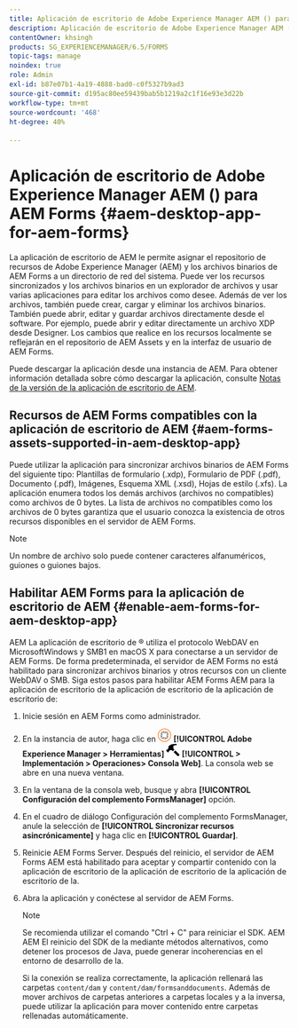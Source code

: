 ```yaml
---
title: Aplicación de escritorio de Adobe Experience Manager AEM () para AEM Forms
description: Aplicación de escritorio de Adobe Experience Manager AEM () para AEM Forms
contentOwner: khsingh
products: SG_EXPERIENCEMANAGER/6.5/FORMS
topic-tags: manage
noindex: true
role: Admin
exl-id: b87e07b1-4a19-4888-bad0-c0f5327b9ad3
source-git-commit: d195ac80ee59439bab5b1219a2c1f16e93e3d22b
workflow-type: tm+mt
source-wordcount: '468'
ht-degree: 40%

---
```


# Aplicación de escritorio de Adobe Experience Manager AEM () para AEM Forms {#aem-desktop-app-for-aem-forms}

La aplicación de escritorio de AEM le permite asignar el repositorio de recursos de Adobe Experience Manager (AEM) y los archivos binarios de AEM Forms a un directorio de red del sistema. Puede ver los recursos sincronizados y los archivos binarios en un explorador de archivos y usar varias aplicaciones para editar los archivos como desee. Además de ver los archivos, también puede crear, cargar y eliminar los archivos binarios. También puede abrir, editar y guardar archivos directamente desde el software. Por ejemplo, puede abrir y editar directamente un archivo XDP desde Designer. Los cambios que realice en los recursos localmente se reflejarán en el repositorio de AEM Assets y en la interfaz de usuario de AEM Forms.

Puede descargar la aplicación desde una instancia de AEM. Para obtener información detallada sobre cómo descargar la aplicación, consulte [Notas de la versión de la aplicación de escritorio de AEM](https://experienceleague.adobe.com/docs/experience-manager-desktop-app/using/release-notes.html?lang=en).

## Recursos de AEM Forms compatibles con la aplicación de escritorio de AEM {#aem-forms-assets-supported-in-aem-desktop-app}

Puede utilizar la aplicación para sincronizar archivos binarios de AEM Forms del siguiente tipo: Plantillas de formulario (.xdp), Formulario de PDF (.pdf), Documento (.pdf), Imágenes, Esquema XML (.xsd), Hojas de estilo (.xfs). La aplicación enumera todos los demás archivos (archivos no compatibles) como archivos de 0 bytes. La lista de archivos no compatibles como los archivos de 0 bytes garantiza que el usuario conozca la existencia de otros recursos disponibles en el servidor de AEM Forms.

>[!NOTE]
>
>Un nombre de archivo solo puede contener caracteres alfanuméricos, guiones o guiones bajos.

## Habilitar AEM Forms para la aplicación de escritorio de AEM {#enable-aem-forms-for-aem-desktop-app}

AEM La aplicación de escritorio de ® utiliza el protocolo WebDAV en MicrosoftWindows y SMB1 en macOS X para conectarse a un servidor de AEM Forms. De forma predeterminada, el servidor de AEM Forms no está habilitado para sincronizar archivos binarios y otros recursos con un cliente WebDAV o SMB. Siga estos pasos para habilitar AEM Forms AEM para la aplicación de escritorio de la aplicación de escritorio de la aplicación de escritorio de:

1. Inicie sesión en AEM Forms como administrador.
1. En la instancia de autor, haga clic en ![adobeexperiencemanager](assets/adobeexperiencemanager.png) **[!UICONTROL Adobe Experience Manager > Herramientas]** ![hammer](assets/hammer.png) **[!UICONTROL > Implementación > Operaciones> Consola Web]**. La consola web se abre en una nueva ventana.
1. En la ventana de la consola web, busque y abra **[!UICONTROL Configuración del complemento FormsManager]** opción.
1. En el cuadro de diálogo Configuración del complemento FormsManager, anule la selección de **[!UICONTROL Sincronizar recursos asincrónicamente]** y haga clic en **[!UICONTROL Guardar]**.
1. Reinicie AEM Forms Server. Después del reinicio, el servidor de AEM Forms AEM está habilitado para aceptar y compartir contenido con la aplicación de escritorio de la aplicación de escritorio de la aplicación de escritorio de la.
1. Abra la aplicación y conéctese al servidor de AEM Forms.

   >[!NOTE]
   >
   > Se recomienda utilizar el comando &quot;Ctrl + C&quot; para reiniciar el SDK. AEM AEM El reinicio del SDK de la mediante métodos alternativos, como detener los procesos de Java, puede generar incoherencias en el entorno de desarrollo de la.

   Si la conexión se realiza correctamente, la aplicación rellenará las carpetas `content/dam` y `content/dam/formsanddocuments`. Además de mover archivos de carpetas anteriores a carpetas locales y a la inversa, puede utilizar la aplicación para mover contenido entre carpetas rellenadas automáticamente.
